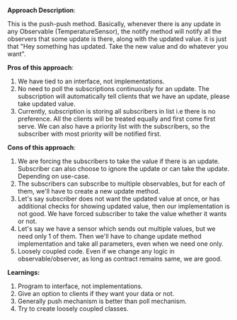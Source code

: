**Approach Description**:

This is the push-push method. Basically, whenever there is any update in any Observable (TemperatureSensor), the notify
method will notify all the observers that some update is there, along with the updated value. it is just that "Hey
something has updated. Take the new value and do whatever you want".

**Pros of this approach**:

1. We have tied to an interface, not implementations.
2. No need to poll the subscriptions continuously for an update. The subscription will automatically tell clients that
   we have an update, please take updated value.
3. Currently, subscription is storing all subscribers in list i.e there is no preference. All the clients will be
   treated equally and first come first serve. We can also have a priority list with the subscribers, so the subscriber
   with most priority will be notified first.

**Cons of this approach**:

1. We are forcing the subscribers to take the value if there is an update. Subscriber can also choose to ignore the
   update or can take the update. Depending on use-case.
2. The subscribers can subscribe to multiple observables, but for each of them, we'll have to create a new update
   method.
3. Let's say subscriber does not want the updated value at once, or has additional checks for showing updated value,
   then our implementation is not good. We have forced subscriber to take the value whether it wants or not.
4. Let's say we have a sensor which sends out multiple values, but we need only 1 of them. Then we'll have to change
   update method implementation and take all parameters, even when we need one only.
5. Loosely coupled code. Even if we change any logic in observable/observer, as long as contract remains same, we are
   good.

**Learnings:**

1. Program to interface, not implementations.
2. Give an option to clients if they want your data or not.
3. Generally push mechanism is better than poll mechanism.
4. Try to create loosely coupled classes.


